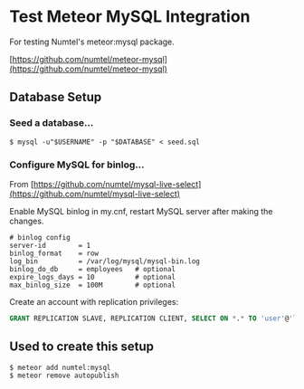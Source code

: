 Test Meteor MySQL Integration
=============================

For testing Numtel's meteor:mysql package.

[https://github.com/numtel/meteor-mysql](https://github.com/numtel/meteor-mysql)


Database Setup
--------------

### Seed a database…

```
$ mysql -u"$USERNAME" -p "$DATABASE" < seed.sql
```

### Configure MySQL for binlog…

From [https://github.com/numtel/mysql-live-select](https://github.com/numtel/mysql-live-select)

Enable MySQL binlog in my.cnf, restart MySQL server after making the changes.

```
# binlog config
server-id        = 1
binlog_format    = row
log_bin          = /var/log/mysql/mysql-bin.log
binlog_do_db     = employees   # optional
expire_logs_days = 10          # optional
max_binlog_size  = 100M        # optional
```

Create an account with replication privileges:

```sql
GRANT REPLICATION SLAVE, REPLICATION CLIENT, SELECT ON *.* TO 'user'@'localhost'
```


Used to create this setup
-------------------------

```
$ meteor add numtel:mysql
$ meteor remove autopublish
```
